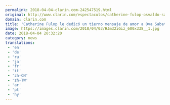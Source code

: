 ```yaml
---
permalink: 2018-04-04-clarin.com-242547519.html
original: http://www.clarin.com/espectaculos/catherine-fulop-osvaldo-sabatini-celebraron-decadas-matrimonio_0_SkvursfjG.html
domain: clarin.com
title: 'Catherine Fulop le dedicó un tierno mensaje de amor a Ova Sabatini'
image: https://images.clarin.com/2018/04/03/HJm32iGiz_600x338__1.jpg
date: 2018-04-04 20:32:20
category: news
translations: 
 - 'en'
 - 'de'
 - 'ru'
 - 'ja'
 - 'fr'
 - 'it'
 - 'zh-CN'
 - 'zh-TW'
 - 'ar'
 - 'pt'
 - 'hy'
---
```


